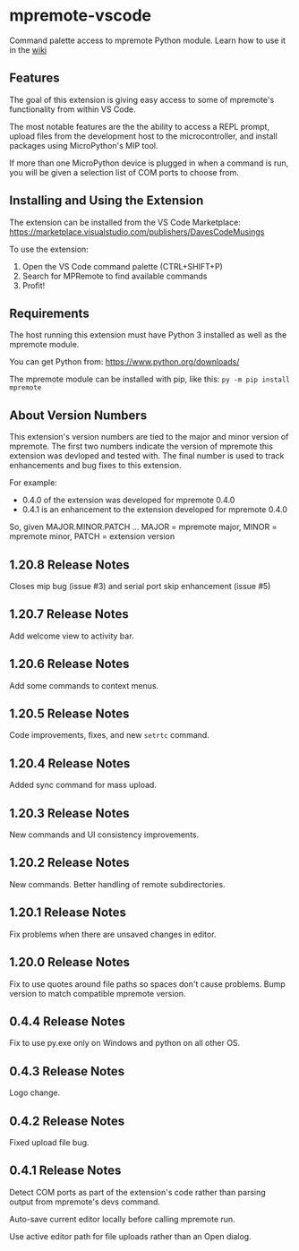 # mpremote-vscode
Command palette access to mpremote Python module.  Learn how to use it
in the [wiki](https://github.com/DavesCodeMusings/mpremote-vscode/wiki)

## Features
The goal of this extension is giving easy access to some of mpremote's
functionality from within VS Code.

The most notable features are the the ability to access a REPL prompt,
upload files from the development host to the microcontroller, and
install packages using MicroPython's MIP tool.

If more than one MicroPython device is plugged in when a command is run,
you will be given a selection list of COM ports to choose from.

## Installing and Using the Extension
The extension can be installed from the VS Code Marketplace:
https://marketplace.visualstudio.com/publishers/DavesCodeMusings

To use the extension:
1. Open the VS Code command palette (CTRL+SHIFT+P)
2. Search for MPRemote to find available commands
3. Profit!

## Requirements
The host running this extension must have Python 3 installed as well
as the mpremote module.

You can get Python from: https://www.python.org/downloads/

The mpremote module can be installed with pip, like this:
`py -m pip install mpremote`

## About Version Numbers
This extension's version numbers are tied to the major and minor version
of mpremote. The first two numbers indicate the version of mpremote this
extension was devloped and tested with. The final number is used to track
enhancements and bug fixes to this extension.

For example:
* 0.4.0 of the extension was developed for mpremote 0.4.0
* 0.4.1 is an enhancement to the extension developed for mpremote 0.4.0

So, given MAJOR.MINOR.PATCH ...
MAJOR = mpremote major,
MINOR = mpremote minor,
PATCH = extension version

## 1.20.8 Release Notes
Closes mip bug (issue #3) and serial port skip enhancement (issue #5)

## 1.20.7 Release Notes
Add welcome view to activity bar.

## 1.20.6 Release Notes
Add some commands to context menus.

## 1.20.5 Release Notes
Code improvements, fixes, and new `setrtc` command.

## 1.20.4 Release Notes
Added sync command for mass upload.

## 1.20.3 Release Notes
New commands and UI consistency improvements.

## 1.20.2 Release Notes
New commands. Better handling of remote subdirectories.

## 1.20.1 Release Notes
Fix problems when there are unsaved changes in editor.

## 1.20.0 Release Notes
Fix to use quotes around file paths so spaces don't cause problems.
Bump version to match compatible mpremote version.

## 0.4.4 Release Notes
Fix to use py.exe only on Windows and python on all other OS.

## 0.4.3  Release Notes
Logo change.

## 0.4.2 Release Notes
Fixed upload file bug.

## 0.4.1 Release Notes
Detect COM ports as part of the extension's code rather than parsing
output from mpremote's devs command.

Auto-save current editor locally before calling mpremote run.

Use active editor path for file uploads rather than an Open dialog.

